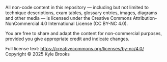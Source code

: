 All non-code content in this repository — including but not limited to technique
descriptions, exam tables, glossary entries, images, diagrams and other media —
is licensed under the Creative Commons Attribution-NonCommercial 4.0
International License (CC BY-NC 4.0).

You are free to share and adapt the content for non-commercial purposes,
provided you give appropriate credit and indicate changes.

Full license text: https://creativecommons.org/licenses/by-nc/4.0/
Copyright © 2025 Kyle Brooks
